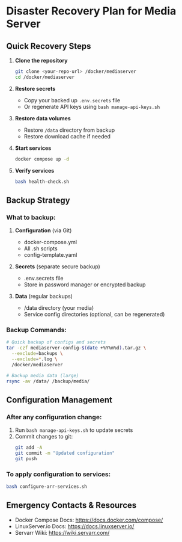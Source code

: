 # Disaster Recovery Plan for Media Server

## Quick Recovery Steps

1. **Clone the repository**
   ```bash
   git clone <your-repo-url> /docker/mediaserver
   cd /docker/mediaserver
   ```

2. **Restore secrets**
   - Copy your backed up `.env.secrets` file
   - Or regenerate API keys using `bash manage-api-keys.sh`

3. **Restore data volumes**
   - Restore `/data` directory from backup
   - Restore download cache if needed

4. **Start services**
   ```bash
   docker compose up -d
   ```

5. **Verify services**
   ```bash
   bash health-check.sh
   ```

## Backup Strategy

### What to backup:
1. **Configuration** (via Git)
   - docker-compose.yml
   - All .sh scripts
   - config-template.yaml

2. **Secrets** (separate secure backup)
   - .env.secrets file
   - Store in password manager or encrypted backup

3. **Data** (regular backups)
   - /data directory (your media)
   - Service config directories (optional, can be regenerated)

### Backup Commands:
```bash
# Quick backup of configs and secrets
tar -czf mediaserver-config-$(date +%Y%m%d).tar.gz \
  --exclude=backups \
  --exclude=*.log \
  /docker/mediaserver

# Backup media data (large)
rsync -av /data/ /backup/media/
```

## Configuration Management

### After any configuration change:
1. Run `bash manage-api-keys.sh` to update secrets
2. Commit changes to git:
   ```bash
   git add -A
   git commit -m "Updated configuration"
   git push
   ```

### To apply configuration to services:
```bash
bash configure-arr-services.sh
```

## Emergency Contacts & Resources
- Docker Compose Docs: https://docs.docker.com/compose/
- LinuxServer.io Docs: https://docs.linuxserver.io/
- Servarr Wiki: https://wiki.servarr.com/
